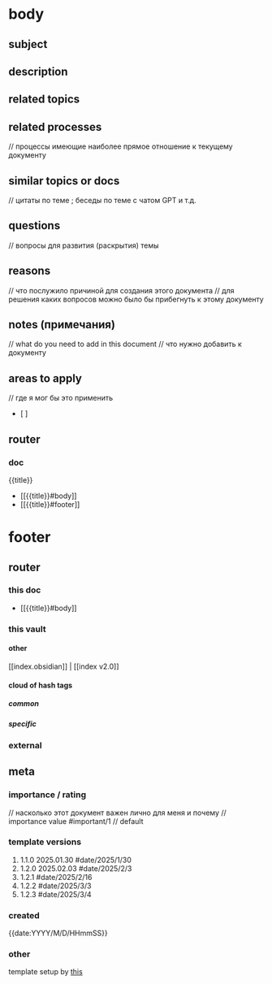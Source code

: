# body
## subject
## description
## related topics
## related processes
//  процессы имеющие наиболее прямое отношение к текущему документу
## similar topics or docs
// цитаты по теме ; беседы по теме с чатом GPT и т.д.
## questions
// вопросы для развития (раскрытия) темы
## reasons 
// что послужило причиной для создания этого документа
// для решения каких вопросов можно было бы прибегнуть к этому документу
## notes (примечания)
// what do you need to add in this document
// что нужно добавить к документу
## areas to apply
// где я мог бы это применить
- [ ] 
## router 
### doc
{{title}}
- [[{{title}}#body]]
- [[{{title}}#footer]]
# footer
## router
### this doc 
- [[{{title}}#body]]
### this vault
#### other
[[index.obsidian]] | [[index v2.0]] 
#### cloud of hash tags
##### common
##### specific
### external
## meta
### importance / rating
// насколько этот документ важен лично для меня и почему
// importance value
#important/1 // default
### template versions
1. 1.1.0 2025.01.30 #date/2025/1/30
2. 1.2.0 2025.02.03 #date/2025/2/3 
3. 1.2.1 #date/2025/2/16
4. 1.2.2 #date/2025/3/3
5. 1.2.3  #date/2025/3/4 
### created
 {{date:YYYY/M/D/HHmmSS}}
### other
template setup by [this](https://help.obsidian.md/web-clipper/variables)
